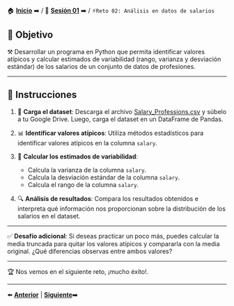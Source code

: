 🏠 [**Inicio**](../../Readme.md) ➡️ / 📖 [**Sesión 01**](../Readme.md) ➡️ / ⚡`Reto 02: Análisis en datos de salarios`

## 🎯 Objetivo

⚒️ Desarrollar un programa en Python que permita identificar valores atípicos y calcular estimados de variabilidad (rango, varianza y desviación estándar) de los salarios de un conjunto de datos de profesiones.

---

## 📝 Instrucciones

1. 📂 **Carga el dataset**: Descarga el archivo [Salary_Professions.csv](../../Datasets/Salary_Professions.csv) y súbelo a tu Google Drive. Luego, carga el dataset en un DataFrame de Pandas.

2. 📊 **Identificar valores atípicos**: Utiliza métodos estadísticos para identificar valores atípicos en la columna `salary`.

3. 📐 **Calcular los estimados de variabilidad**:
    - Calcula la varianza de la columna `salary`.
    - Calcula la desviación estándar de la columna `salary`.
    - Calcula el rango de la columna `salary`.

4. 🔍 **Análisis de resultados**: Compara los resultados obtenidos e interpreta qué información nos proporcionan sobre la distribución de los salarios en el dataset.

---

✅ **Desafío adicional**: Si deseas practicar un poco más, puedes calcular la media truncada para quitar los valores atípicos y compararla con la media original. ¿Qué diferencias observas entre ambos valores?

---

🏆 Nos vemos en el siguiente reto, ¡mucho éxito!.

---

⬅️ [**Anterior**](../Readme.md) | [**Siguiente**](../Ejemplo-03/Readme.md)➡️